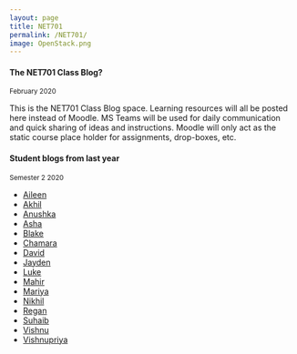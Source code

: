 ```yaml
---
layout: page
title: NET701
permalink: /NET701/
image: OpenStack.png
---
```

#### The NET701 Class Blog? 
<small>February 2020</small>

This is the NET701 Class Blog space. Learning resources will all be posted here instead of Moodle. MS Teams will be used for daily communication and quick sharing of ideas and instructions. Moodle will only act as the static course place holder for assignments, drop-boxes, etc.
#### Student blogs from last year
<small> Semester 2 2020</small>

* [Aileen](https://aepnmit2020.wordpress.com/net701/)
* [Akhil](https://net701blogs.wordpress.com/)
* [Anushka](https://anushkazblog.wordpress.com/)
* [Asha](https://ashageorge35.wordpress.com/)
* [Blake](https://blakedes501.wordpress.com/category/net701/)
* [Chamara](https://enterprise-infrastructures.blogspot.com/)
* [David](https://sydeme.news.blog/)
* [Jayden](https://jaykdpc.wordpress.com/category/net701/)
* [Luke](https://lukewarren256642448.wordpress.com/)
* [Mahir](https://blogsofking.wordpress.com/net701/)
* [Mariya](https://mariyanet701.wordpress.com/)
* [Nikhil](https://nikhilnet701.wordpress.com/)
* [Regan](https://medium.com/@r.zohrab/net-701-blog-c549b5a64db8)
* [Suhaib](https://parappallath.wordpress.com/)
* [Vishnu](https://badboynet701.wordpress.com/)
* [Vishnupriya](https://vishnupriyanet701.wordpress.com/)
<!-- 
#### Work, week 45
<small>November 3 2020</small>

The sessions this week will be for Assessemnt 2 Q & A. There is no compulsory attendance, as described in my postings in our NET701 MS Team.

* The last blog posting suggestion: Your IT Service management framework of choice – why?

List of blog posting suggestions:

1. Give a brief overview of what ITIL and Cobit 5 are, and what they can be used for?
2. In an example of project/change managemen, What would your initial approach be to get an overview of the scenario?
3. Describe your choice of technology and deployment environment for Assignment 2. Remember to give reasons for your choice
4. Your IT Service management framework of choice – why?

#### Work, week 44
<small>October 28 2020</small>

The session on Thursday will be for Assessemnt 2 Q & A. There is no compulsory attendance.

* Blog posting suggestion for this week: Describe your choice of technology and deployment environment (practical scenario)

#### IT Service Management Frameworks - Excercise
<small>October 21 2020</small>

Example of project/change management

You have had a permanent position at the ITS department at NMIT for around a year, within firewall configuration and maintenance. You are therefore already familiar with the procedures and the structure of the department. 
You are now approached by your team leader because the ITS department is planning to implement a new firewall product, and he knows that you know something about governance and management frameworks. Therefore, you would be a potential manager candidate for the project.
As you already know your team leader, and he knows that you master the tasks you are doing presently, the interview is not a job interview, and you don’t have to worry about losing your present position. But you would obviously like to advance your career and convince him about your capabilities.

1. Initiating the project
    * What would your initial approach be to get an overview of the scenario?

2. Methodology level
    * Please line up and explain the overall planning framework you would use. You can choose several approaches or create your own hybrid approach. As long as you are able to argue for your choice.(question below)
    * Justify your choice of overall project management framework(s)

3. Method Level
    * Please create a list of overall steps you would divide the project into:
    * Justify your choice of these steps.
    * Explain roughly what you and your team would do in these steps.

4. Tools level
    * On a practical level; how would you and your team execute the project work?
    * Some examples could be:
        * Which software tools would you use?
        * How would you organise and share documentation?
        * How would you organise communication in the team?
        * How would you organise time management and allocation?
        * Etc.
        * ..

#### Bloging task for this week
<small>October 21 2020</small>

* Answer the first question in the exercise above

#### Assessment 2 - Blogs
<small>October 15 2020</small>

I would expect at least 4 blog postings from you to cover this part of the assesssment. The blog postings will be your refelctions on your work with ITIL and Cobit 5.
You can choose to either refelct on projects that you have been working with in the past, reflections on your contributions to the Assessemnt 2 group work and/or reflect on the work in the classroom. If you choose to reflect on the work in the classroom this week, the blogging theme would be:

* Give a brief overview of what ITIL and Cobit 5 are, and what they can be used for.

A new theme for the following week will be published here next Thursday.

#### Assessment 2 - Groups
<small>October 15 2020</small>

1. Anushka
2. Mahir, Luke & Jayden
3. Aileen & Chamara
4. Asha, Vishnupriya, Nikhil & Akhil
5. David, Vishnu, Suhaib & Mariya
6. Blake & Regan

NB: Please let me know if I got it wrong.

#### Assignment 1, Part 1 - Deadline Extension
<small>September 23 2020</small>

**Submission Deadline for Assignment 1, Part 1 (lab blogs) has been extended until Sunday 4th of October**

I have been asked to give you a bit more time. Given the delays that we have experienced and the fact that you are all involved in solving the probelms, it is not a problem. Please note that part 3 of Assessment 1 - the screencast - is still due the 27th of September.

#### Ways to work the next week
<small>September 3 2020</small>

We will try to team up in pairs and shut down as many of our machines as possible.
To ensure that all work you are doing is communicated, you can for example use MS Teams. Please ask my if you would like me to create your own seperate group.

#### Amnesty - Assessment 1.3 (screencast)
<small>September 2 2020</small>

You can get amnesty from this assessment, if you have acted as a presenter of progress of the ICM labs and acted as an instructor in the classroom. I have put this in place to ensure there is a reward for the students who generously have donated their time and efforts.

#### Assessment 1.2 - Presentations on Thursday, the 10th of September
<small>September 2 2020</small>

**Groups**

1. Akhil, Vishnupriya & Nikhil
2. David & Vishnu
3. Suhaib, Asha & Mariya
4. Blake, Jayden, Luke & Regan
5. Mahir, Chamara, Anushka & Aileen

This part of the assignment centres on the knowledge gained from the VMware class materials and lab work that has been completed as part of this course.  You will work in a group of at least two people (preferably 3 individuals) to present information..

This is a group activity (2 or 3 people).  Using the knowledge that you have gained from completing the labs, create a class presentation (10 minutes) focussed on the how VMware can be implemented as part of a hybrid infrastructure solution, with focus on three objectives:

* Security network from internal and/or external perspective
* Economic factors to consider when you are running a hybrid infrastructure solution in an enterprise (on-premise hypervisor/cloud based hosting and services)
* Staffing/qualification constraints to consider in an institution with a hybrid infrastructure setup

Please note that the enterprise network is theoretical and not based on a particular case study.

#### Instructional video on WMWare 6.5 ICM
<small>September 2 2020</small>

<iframe width="560" height="315" src="https://www.youtube.com/embed/videoseries?list=PLPbPssOfdt-wGk3BJ_cBIbRoq6c9YZC86" frameborder="0" allow="accelerometer; autoplay; encrypted-media; gyroscope; picture-in-picture" allowfullscreen></iframe>

#### Message from Grant (our curriculum manager) about TALOS VTE lack of backup
<small>August 21 2020</small>

I need to ask you to make sure you talk to your students and ensure they are backing up ALL of their work remotely themselves.  We are not in a position to rely on IT to be able to restore any of their work in event of loss or failure.

I am sending an email to Directorate to raise my concerns about this but wanted to make sure you were all aware of this and that we are making sure our students understand the importance of them making their own backups of their work.

If you have any questions or would like to discuss this further, please let me know.

Thanks
Grant

#### Alex from CCL and Dan from NMIT ITS
<small>August 17 2020</small>

We are in the fortunate position of having Alex from CCL coming in on Thursday to speak about the NMIT infrastructure architecture as an example of an enterprise solution where WMware is implemented. He will explain the justification of the current solution and it’s advantages/disadvantages. Connected to this will also discuss the hybrid balance in the solution. Lastly we possibly have time to explore how documentation from Vmware can  bridge into the management/governance frameworks  (ITIL and COBIT).

Dan from NMIT ITS will join him, and talk about NMIT’s infrastructure relevant from a Vmware administration and maintenance perspective. Also, it will be interesting experience a valuation of the current solution from his perspective.

#### Advice - initial setup
<small>August 12 2020</small>

A few pieces of advice to set up you Vmware workshop environment.

* Work structured with you allocation of switches and IP addresses. Write it down and have a naming convention for you network components
* Always install Vmware tools on your you machines whenever you can
* Test connections before you progress
* Work out you own personal diagram of your environment – so you have the best possible overview

Forget the Windows10 client that you where asked to set up last time for a bit – we might need it later. But set it up in your network with it’s own IP an Internet access

Install the following machines: 

ESXi01
6 vCPU
12GB RAM
200GB Hard Disk

ESXi01
6 vCPU
12GB RAM
100GB Hard Disk

Windows2016 Server
4 vCPU
6GB RAM
Two 100GB Hard Disk

#### More resources
<small>August 11 2020</small>

[Diagram from Sinhara](/docs/img/TALOS_VMWare_LAB.pdf)

#### Examples of Student Blogs from last year
<small>August 10 2020</small>

* [Callum](https://callumbanksnet701.wordpress.com/)
* [Stewart](https://stewartmetcalfe.wordpress.com/category/final-year-2019/net701/)

#### Plan for the coming week
<small>August 10 2020</small>

We will get the environment installed with the help from Sinhara. He will also bring a diagram on Wednesday that you can follow.

To support you, I have created links in this blog to a couple of the student blogs from last year.
I have also created a collection of presentations and other resources in the ‘files’ section of our NET701 MS Teams space. You can have a look in there, but I will probably also discuss some of them in the classroom.

See you on Wednesday.

#### First blog posting
<small>August 3 2020</small>

The first blog psting is your personal recount of the presntation on Wednesday the 5th of August

#### Current Trends for Interprise Infrastructure - Presentations
<small>July 30 2020</small>

This will be the student presentations, Wednesday the 5th of August:

* **Open Stack** by Blake, Jayden and Regan
* **Intrinsic Security** by Aileen, Nikhil, Anushka & Lanka
* **Container Technology/Docker** by Mahir & Luke
* **IoT – Business Applications Ready for Adaption** by David, Mariya and Suhaib
* **Artificial Intelligence and Machine Learning** by Akhil, Vishnu, Vishnupriya & Asha

#### No ICM resources - create presentations instead
<small>July 30 2020</small>

Unfortunately, there is a lot of problems getting access to the the VMware Install, Configure & Manage (ICM) lab resources. I had an email today that it was solved – only to find out that it did not work.

So I have to resolve to a backup plan: You will do research today in groups about current Enterprise Infrastructure, trends, solutions and approaches. You will present it next week, hopefully we have the solved the problems by then. Or I will have found an alternative approach.

I have found a few resources, listed here below:

* [Enterprise IT Infrastructure](https://witanworld.com/article/2019/09/25/enterprise-infrastructure/#:~:text=Understanding%20the%20Enterprise%20IT%20Infrastructure,of%20an%20enterprise%20IT%20environment.)
* [Why Use OpenStack In The Enterprise](https://www.openstack.org/enterprise/)
* [8 Enterprise Technology Predictions for 2020](https://www.vmware.com/radius/enterprise-tech-trends-2020/)
* [Infrastructure as Code: What Is It? Why Is It Important?](https://www.hashicorp.com/resources/what-is-infrastructure-as-code/)

The idea is that you pick one of the trends in the articles and present it. But we will have to communicate your choice beforehand so there are no overlaps and irrelevant topics. -->

